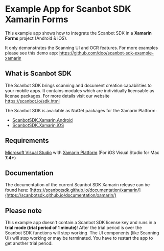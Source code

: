# Example App for Scanbot SDK Xamarin Forms

This example app shows how to integrate the Scanbot SDK in a **Xamarin Forms** project (Android & iOS).

It only demonstrates the Scanning UI and OCR features. For more examples please see this demo app: https://github.com/doo/scanbot-sdk-example-xamarin


## What is Scanbot SDK
The Scanbot SDK brings scanning and document creation capabilities to your mobile apps. It contains modules which are individually licensable as license packages. For more details visit our website https://scanbot.io/sdk.html

The Scanbot SDK is available as NuGet packages for the Xamarin Platform:
- [ScanbotSDK.Xamarin.Android](https://www.nuget.org/packages/ScanbotSDK.Xamarin.Android)
- [ScanbotSDK.Xamarin.iOS](https://www.nuget.org/packages/ScanbotSDK.Xamarin.iOS)


## Requirements
[Microsoft Visual Studio](https://www.visualstudio.com) with [Xamarin Platform](https://www.xamarin.com)
(For iOS Visual Studio for Mac **7.4+**)


## Documentation
The documentation of the current Scanbot SDK Xamarin release can be found here: [https://scanbotsdk.github.io/documentation/xamarin/](https://scanbotsdk.github.io/documentation/xamarin/)


## Please note
This example app doesn't contain a Scanbot SDK license key and runs in a **trial mode (trial period of 1 minute)**!
After the trial period is over the Scanbot SDK functions will stop working. The UI components (like Scanning UI) will stop working or may be terminated. You have to restart the app to get another trial period.
